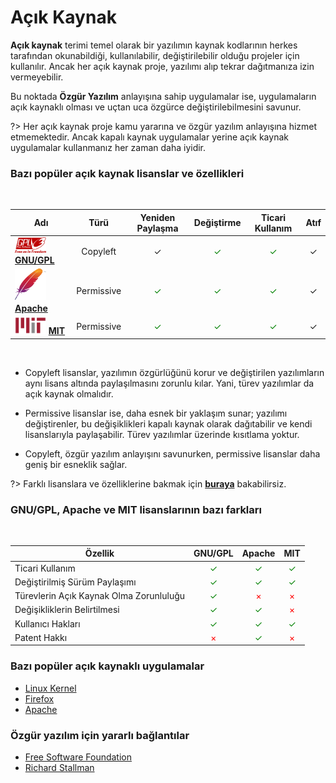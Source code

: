 # Açık Kaynak

**Açık kaynak** terimi temel olarak bir yazılımın kaynak kodlarının herkes tarafından okunabildiği, kullanılabilir, değiştirilebilir olduğu projeler için kullanılır. Ancak her açık kaynak proje, yazılımı alıp tekrar dağıtmanıza izin vermeyebilir. 

Bu noktada **Özgür Yazılım** anlayışına sahip uygulamalar ise, uygulamaların açık kaynaklı olması ve uçtan uca özgürce değiştirilebilmesini savunur.    

?> Her açık kaynak proje kamu yararına ve özgür yazılım anlayışına hizmet etmemektedir. Ancak kapalı kaynak uygulamalar yerine açık kaynak uygulamalar kullanmanız her zaman daha iyidir.

### Bazı popüler açık kaynak lisanslar ve özellikleri

<br>

| Adı       | Türü     | Yeniden Paylaşma        | Değiştirme   | Ticari Kullanım     | Atıf  |
| ----------- |:---------------:| :---------------------: | :----------------: | :------------------:| :----------------:|
| <img src="docs/images/gpl.png" alt="GPL" style="width: 50px; height: auto;"> [**GNU/GPL**](https://www.gnu.org/licenses/gpl-3.0.en.html) | Copyleft        | ✓| <span style="color: green;">✓</span>              | <span style="color: green;">✓</span> | ✓ |
| <span style="display: inline-block; vertical-align: middle;"><img src="docs/images/apache.png" alt="Apache" style="width: 50px; height: 50px;"> </span> <span style="display: inline-block; vertical-align: middle;">[**Apache**](https://www.apache.org/licenses/LICENSE-2.0.html)</span> | Permissive      | <span style="color: green;">✓</span>    | <span style="color: green;">✓</span>               | <span style="color: green;">✓</span>                 | ✓ |
| <img src="docs/images/mit.png" alt="MIT License" style="width: 50px; height: auto;"> [**MIT**](https://mit-license.org/) | Permissive      | <span style="color: green;">✓</span>    | <span style="color: green;">✓</span>               | <span style="color: green;">✓</span>                 | ✓ |

<br>

* Copyleft lisanslar, yazılımın özgürlüğünü korur ve değiştirilen yazılımların aynı lisans altında paylaşılmasını zorunlu kılar. Yani, türev yazılımlar da açık kaynak olmalıdır. 

* Permissive lisanslar ise, daha esnek bir yaklaşım sunar; yazılımı değiştirenler, bu değişiklikleri kapalı kaynak olarak dağıtabilir ve kendi lisanslarıyla paylaşabilir. Türev yazılımlar üzerinde kısıtlama yoktur. 

* Copyleft, özgür yazılım anlayışını savunurken, permissive lisanslar daha geniş bir esneklik sağlar.

?> Farklı lisanslara ve özelliklerine bakmak için [**buraya**](https://en.wikipedia.org/wiki/Comparison_of_free_and_open-source_software_licenses) bakabilirsiz.

### GNU/GPL, Apache ve MIT lisanslarının bazı farkları

<br>

| Özellik                                       |    GNU/GPL   |    Apache    |    MIT       |
| ---------------------------------------------- |:------------:|:-----------:|:-----------:|
| Ticari Kullanım                               | <span style="color: green;">✓</span> | <span style="color: green;">✓</span> | <span style="color: green;">✓</span> |
| Değiştirilmiş Sürüm Paylaşımı                 | <span style="color: green;">✓</span> | <span style="color: green;">✓</span> | <span style="color: green;">✓</span> |
| Türevlerin Açık Kaynak Olma Zorunluluğu      | <span style="color: green;">✓</span> | <span style="color: red;">×</span>    | <span style="color: red;">×</span>    |
| Değişikliklerin Belirtilmesi                   | <span style="color: green;">✓</span> | <span style="color: green;">✓</span> | <span style="color: red;">×</span>    |
| Kullanıcı Hakları                             | <span style="color: green;">✓</span> | <span style="color: green;">✓</span> | <span style="color: green;">✓</span> |
| Patent Hakkı                                  | <span style="color: red;">×</span>    | <span style="color: green;">✓</span> | <span style="color: red;">×</span>    |

### Bazı popüler açık kaynaklı uygulamalar

* [Linux Kernel](https://www.kernel.org/)
* [Firefox](https://www.mozilla.org/en-US/firefox/)
* [Apache](https://httpd.apache.org/)

### Özgür yazılım için yararlı bağlantılar

* [Free Software Foundation](https://www.fsf.org/)
* [Richard Stallman](https://stallman.org/)